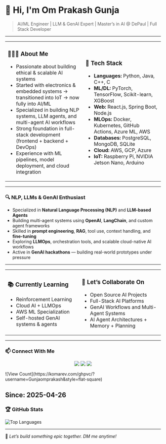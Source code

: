 # 👋 Hi, I'm Om Prakash Gunja

> AI/ML Engineer | LLM & GenAI Expert | Master’s in AI @ DePaul | Full Stack Developer 

---

<table>
<tr>
<td width="50%">

### 👨🏻‍💻 About Me

- Passionate about building ethical & scalable AI systems  
- Started with electronics & embedded systems → transitioned into IoT → now fully into AI/ML  
- Specialized in building NLP systems, LLM agents, and multi-agent AI workflows  
- Strong foundation in full-stack development (frontend + backend + DevOps)  
- Experience with ML pipelines, model deployment, and cloud integration  

</td>
<td width="50%">

### 🔧 Tech Stack

- **Languages:** Python, Java, C++, C  
- **ML/DL:** PyTorch, TensorFlow, Scikit-learn, XGBoost  
- **Web:** React.js, Spring Boot, Node.js  
- **MLOps:** Docker, Kubernetes, GitHub Actions, Azure ML, AWS  
- **Databases:** PostgreSQL, MongoDB, SQLite  
- **Cloud:** AWS, GCP, Azure  
- **IoT:** Raspberry Pi, NVIDIA Jetson Nano, Arduino  

</td>
</tr>
</table>

---

### 🔍 NLP, LLMs & GenAI Enthusiast

- Specialized in **Natural Language Processing (NLP)** and **LLM-based Agents**  
- Building multi-agent systems using **OpenAI**, **LangChain**, and custom agent frameworks  
- Skilled in **prompt engineering**, **RAG**, tool use, context handling, and **fine-tuning**  
- Exploring **LLMOps**, orchestration tools, and scalable cloud-native AI workflows  
- Active in **GenAI hackathons** — building real-world prototypes under pressure

---

<table>
<tr>
<td >

### 📚 Currently Learning

- Reinforcement Learning  
- Cloud AI + LLMOps  
- AWS ML Specialization  
- Self-hosted GenAI systems & agents

</td>
<td>

### 🤝 Let’s Collaborate On

- Open Source AI Projects  
- Full-Stack AI Platforms  
- GenAI Workflows and Multi-Agent Systems  
- AI Agent Architectures + Memory + Planning   

</td>
</tr>
</table>

---

### 📫 Connect With Me

<p align="center">
  <a href="https://linkedin.com/in/gunjaomprakash"><img src="https://img.shields.io/badge/LinkedIn-blue?logo=linkedin&style=for-the-badge" /></a>
  <a href="https://x.com/omprakasho7"><img src="https://img.shields.io/badge/Twitter-black?logo=twitter&style=for-the-badge" /></a>
  <a href="mailto:gunjaomprakash@gmail.com"><img src="https://img.shields.io/badge/Gmail-red?logo=gmail&style=for-the-badge" /></a>
  
</p>
![View Count](https://komarev.com/ghpvc/?username=Gunjaomprakash&style=flat-square)

Since: 2025-04-26
---

### 🏆 GitHub Stats

![Top Languages](https://github-readme-stats.vercel.app/api/top-langs/?username=Gunjaomprakash&layout=compact&theme=radical)

---

💬 *Let’s build something epic together. DM me anytime!*
